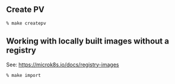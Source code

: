## Create PV
```
% make createpv
```

## Working with locally built images without a registry
See: https://microk8s.io/docs/registry-images
```
% make import
```
